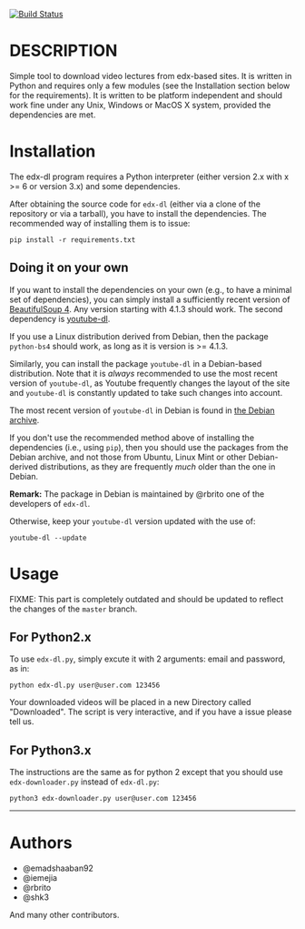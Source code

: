 [![Build Status](https://travis-ci.org/rbrito/edx-dl.png?branch=master)](https://travis-ci.org/rbrito/edx-dl)


# DESCRIPTION

Simple tool to download video lectures from edx-based sites.  It is written
in Python and requires only a few modules (see the Installation section
below for the requirements).  It is written to be platform independent and
should work fine under any Unix, Windows or MacOS X system, provided the
dependencies are met.


# Installation

The edx-dl program requires a Python interpreter (either version 2.x with
x >= 6 or version 3.x) and some dependencies.

After obtaining the source code for `edx-dl` (either via a clone of the
repository or via a tarball), you have to install the dependencies.  The
recommended way of installing them is to issue:

    pip install -r requirements.txt


## Doing it on your own

If you want to install the dependencies on your own (e.g., to have a minimal
set of dependencies), you can simply install a sufficiently recent version
of [BeautifulSoup 4][0]. Any version starting with 4.1.3 should work. The
second dependency is [youtube-dl][1].

If you use a Linux distribution derived from Debian, then the package
`python-bs4` should work, as long as it is version is >= 4.1.3.

Similarly, you can install the package `youtube-dl` in a Debian-based
distribution.  Note that it is *always* recommended to use the most recent
version of `youtube-dl`, as Youtube frequently changes the layout of the
site and `youtube-dl` is constantly updated to take such changes into
account.

The most recent version of `youtube-dl` in Debian is found in
[the Debian archive][2].

If you don't use the recommended method above of installing the dependencies
(i.e., using `pip`), then you should use the packages from the Debian
archive, and not those from Ubuntu, Linux Mint or other Debian-derived
distributions, as they are frequently *much* older than the one in Debian.

**Remark:** The package in Debian is maintained by @rbrito one of the
developers of `edx-dl`.

Otherwise, keep your `youtube-dl` version updated with the use of:

    youtube-dl --update


[0]: http://www.crummy.com/software/BeautifulSoup/
[1]: https://github.com/rg3/youtube-dl
[2]: http://packages.debian.org/sid/youtube-dl


# Usage

FIXME: This part is completely outdated and should be updated to reflect the
changes of the `master` branch.


## For Python2.x
To use `edx-dl.py`, simply excute it with 2 arguments: email and password,
as in:

    python edx-dl.py user@user.com 123456

Your downloaded videos will be placed in a new Directory called
"Downloaded".  The script is very interactive, and if you have a issue
please tell us.


## For Python3.x

The instructions are the same as for python 2 except that you should use
`edx-downloader.py` instead of `edx-dl.py`:

    python3 edx-downloader.py user@user.com 123456


----

# Authors

* @emadshaaban92
* @iemejia
* @rbrito
* @shk3

And many other contributors.
